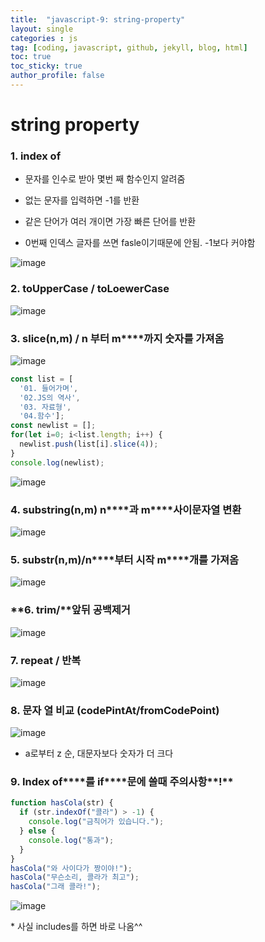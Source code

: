 ```yaml
---
title:  "javascript-9: string-property"
layout: single
categories : js
tag: [coding, javascript, github, jekyll, blog, html]
toc: true
toc_sticky: true
author_profile: false
---
```


# string property


### 1. index of

- 문자를 인수로 받아 몇번 째 함수인지 알려줌

- 없는 문자를 입력하면 -1를 반환

- 같은 단어가 여러 개이면 가장 빠른 단어를 반환

- 0번째 인덱스 글자를 쓰면 fasle이기때문에 안됨. -1보다 커야함

![image](https://user-images.githubusercontent.com/111720411/197398584-b02bdf0a-9696-44ab-9a23-cef9929f62f1.png)

### 2. to**UpperCase / toLoewerCase** 

![image](https://user-images.githubusercontent.com/111720411/197398590-3f22eebf-441e-4b12-93d4-85b4a615c352.png)

###  **3. slice(n,m) / n** **부터** **m****까지** **숫자를** **가져옴**

![image](https://user-images.githubusercontent.com/111720411/197398596-c1abc6fd-7c3f-4975-9aa4-fb427a5340e5.png)

```js
const list = [
  '01. 들어가며',
  '02.JS의 역사',
  '03. 자료형',
  '04.함수'];
const newlist = [];
for(let i=0; i<list.length; i++) {
  newlist.push(list[i].slice(4));
}
console.log(newlist);
```

![image](https://user-images.githubusercontent.com/111720411/197398687-efcbc313-3dbb-4cdb-8f4d-49ff80caa81f.png)

### **4. substring(n,m) n****과** **m****사이문자열** **변환**

![image](https://user-images.githubusercontent.com/111720411/197398605-57f540b1-cc0d-457e-bf9b-9b8878ef77ea.png)

### **5. substr(n,m)/n****부터** **시작** **m****개를** **가져옴**

![image](https://user-images.githubusercontent.com/111720411/197398613-149186c6-f5bf-4216-a633-03dddc7548e2.png)

### **6. trim/****앞뒤** **공백제거**

![image](https://user-images.githubusercontent.com/111720411/197398623-2cd5b9a5-7527-46be-9933-0132a75e4be7.png)

### **7. repeat /** **반복**

![image](https://user-images.githubusercontent.com/111720411/197398629-f47b0032-a41f-4a76-a603-82c3801437e0.png)

### **8.** **문자** **열** **비교** **(codePintAt/fromCodePoint)**

![image](https://user-images.githubusercontent.com/111720411/197398637-67061b11-0109-46e8-adae-97f110c25f7f.png)

- a로부터 z 순, 대문자보다 숫자가 더 크다

### **9. Index of****를** **if****문에** **쓸때** **주의사항****!**

```js	
function hasCola(str) {
  if (str.indexOf("콜라") > -1) {
    console.log("금칙어가 있습니다.");
  } else {
    console.log("통과");
  }
}
hasCola("와 사이다가 짱이야!");
hasCola("무슨소리, 콜라가 최고");
hasCola("그래 콜라!");
```

![image](https://user-images.githubusercontent.com/111720411/197398664-a70af449-169e-4132-882e-a251f787e7c6.png)

\* 사실 includes를 하면 바로 나옴^^

